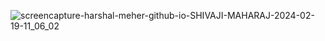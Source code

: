 ![screencapture-harshal-meher-github-io-SHIVAJI-MAHARAJ-2024-02-19-11_06_02](https://github.com/Harshal-Meher/SHIVAJI-MAHARAJ/assets/134125835/de070869-a14f-42e6-afb6-e49074544121)
